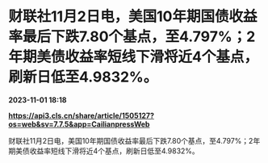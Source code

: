 # 财联社11月2日电，美国10年期国债收益率最后下跌7.80个基点，至4.797%；2年期美债收益率短线下滑将近4个基点，刷新日低至4.9832%。

**2023-11-01 18:18**

**https://api3.cls.cn/share/article/1505127?os=web&sv=7.7.5&app=CailianpressWeb**

财联社11月2日电，美国10年期国债收益率最后下跌7.80个基点，至4.797%；2年期美债收益率短线下滑将近4个基点，刷新日低至4.9832%。